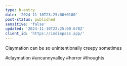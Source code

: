 ```yaml
---
type: h-entry
date: '2024-11-10T23:25:00+0100'
post-status: published
sensitive: 'false'
updated: '2024-11-10T22:25:00.678Z'
client_id: 'https://indiepass.app/'
---
```

Claymation can be so unintentionally creepy sometimes

#claymation #uncannyvalley #horror #thoughts 
